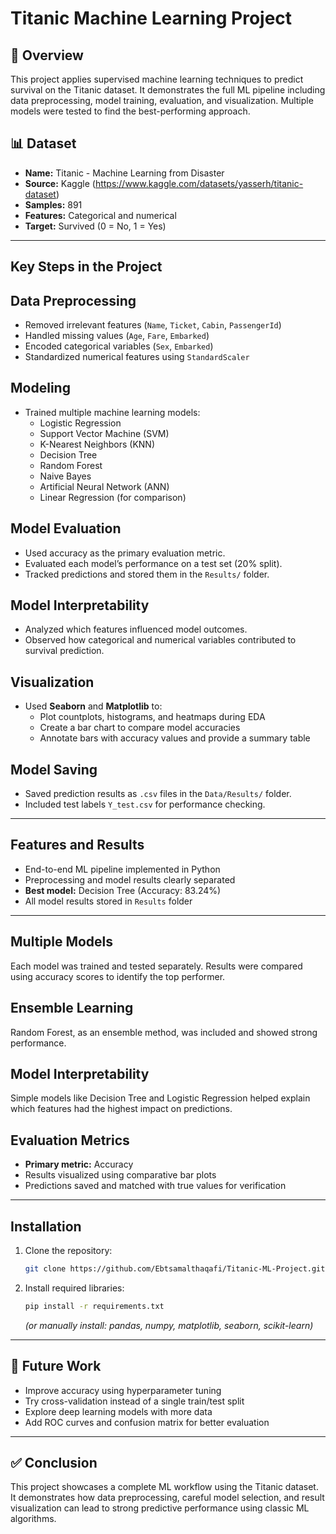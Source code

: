 
# Titanic Machine Learning Project

## 🧾 Overview
This project applies supervised machine learning techniques to predict survival on the Titanic dataset. It demonstrates the full ML pipeline including data preprocessing, model training, evaluation, and visualization. Multiple models were tested to find the best-performing approach.

## 📊 Dataset
- **Name:** Titanic - Machine Learning from Disaster  
- **Source:** Kaggle (https://www.kaggle.com/datasets/yasserh/titanic-dataset)  
- **Samples:** 891  
- **Features:** Categorical and numerical  
- **Target:** Survived (0 = No, 1 = Yes)

---

##  Key Steps in the Project

## Data Preprocessing
- Removed irrelevant features (`Name`, `Ticket`, `Cabin`, `PassengerId`)
- Handled missing values (`Age`, `Fare`, `Embarked`)
- Encoded categorical variables (`Sex`, `Embarked`)
- Standardized numerical features using `StandardScaler`

## Modeling
- Trained multiple machine learning models:
  - Logistic Regression
  - Support Vector Machine (SVM)
  - K-Nearest Neighbors (KNN)
  - Decision Tree
  - Random Forest
  - Naive Bayes
  - Artificial Neural Network (ANN)
  - Linear Regression (for comparison)

## Model Evaluation
- Used accuracy as the primary evaluation metric.
- Evaluated each model’s performance on a test set (20% split).
- Tracked predictions and stored them in the `Results/` folder.

## Model Interpretability
- Analyzed which features influenced model outcomes.
- Observed how categorical and numerical variables contributed to survival prediction.

## Visualization
- Used **Seaborn** and **Matplotlib** to:
  - Plot countplots, histograms, and heatmaps during EDA
  - Create a bar chart to compare model accuracies
  - Annotate bars with accuracy values and provide a summary table

## Model Saving
- Saved prediction results as `.csv` files in the `Data/Results/` folder.
- Included test labels `Y_test.csv` for performance checking.

---

## Features and Results
- End-to-end ML pipeline implemented in Python
- Preprocessing and model results clearly separated
- **Best model:** Decision Tree (Accuracy: 83.24%)
- All model results stored in `Results` folder

---

## Multiple Models
Each model was trained and tested separately. Results were compared using accuracy scores to identify the top performer.

## Ensemble Learning
Random Forest, as an ensemble method, was included and showed strong performance.

## Model Interpretability
Simple models like Decision Tree and Logistic Regression helped explain which features had the highest impact on predictions.

## Evaluation Metrics
- **Primary metric:** Accuracy
- Results visualized using comparative bar plots
- Predictions saved and matched with true values for verification

---

## Installation
1. Clone the repository:
   ```bash
   git clone https://github.com/Ebtsamalthaqafi/Titanic-ML-Project.git
   ```
2. Install required libraries:
   ```bash
   pip install -r requirements.txt
   ```
   *(or manually install: pandas, numpy, matplotlib, seaborn, scikit-learn)*

---

## 🔮 Future Work
- Improve accuracy using hyperparameter tuning
- Try cross-validation instead of a single train/test split
- Explore deep learning models with more data
- Add ROC curves and confusion matrix for better evaluation

---

## ✅ Conclusion
This project showcases a complete ML workflow using the Titanic dataset.  
It demonstrates how data preprocessing, careful model selection, and result visualization can lead to strong predictive performance using classic ML algorithms.
